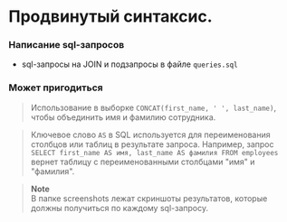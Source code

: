 # Продвинутый синтаксис.

### Написание sql-запросов

- sql-запросы на JOIN и подзапросы в файле `queries.sql`

### Может пригодиться
> Использование в выборке `CONCAT(first_name, ' ', last_name)`, чтобы объединить имя и фамилию сотрудника.

> Ключевое слово `AS` в SQL используется для переименования столбцов или таблиц в результате запроса. 
> Например, запрос `SELECT first_name AS имя, last_name AS фамилия FROM employees` вернет таблицу с переименованными столбцами "имя" и "фамилия".

> **Note**
> <br>
> В папке screenshots лежат скриншоты результатов, которые должны получиться по каждому sql-запросу.
